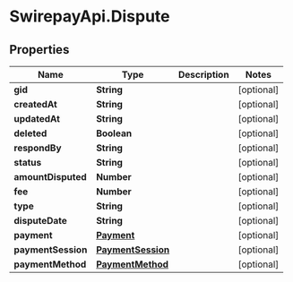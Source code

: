 # SwirepayApi.Dispute

## Properties

Name | Type | Description | Notes
------------ | ------------- | ------------- | -------------
**gid** | **String** |  | [optional] 
**createdAt** | **String** |  | [optional] 
**updatedAt** | **String** |  | [optional] 
**deleted** | **Boolean** |  | [optional] 
**respondBy** | **String** |  | [optional] 
**status** | **String** |  | [optional] 
**amountDisputed** | **Number** |  | [optional] 
**fee** | **Number** |  | [optional] 
**type** | **String** |  | [optional] 
**disputeDate** | **String** |  | [optional] 
**payment** | [**Payment**](Payment.md) |  | [optional] 
**paymentSession** | [**PaymentSession**](PaymentSession.md) |  | [optional] 
**paymentMethod** | [**PaymentMethod**](PaymentMethod.md) |  | [optional] 


